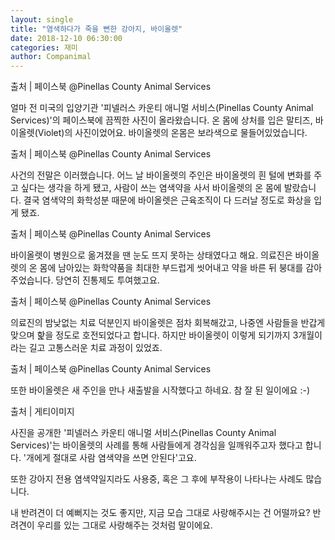 ```yaml
---
layout: single
title: "염색하다가 죽을 뻔한 강아지, 바이올렛"
date: 2018-12-10 06:30:00
categories: 재미
author: Companimal
---
```


출처 | 페이스북 @Pinellas County Animal Services

얼마 전 미국의 입양기관 '피넬러스 카운티 애니멀 서비스(Pinellas County Animal Services)'의 페이스북에 끔찍한 사진이 올라왔습니다. 온 몸에 상처를 입은 말티즈, 바이올렛(Violet)의 사진이었어요. 바이올렛의 온몸은 보라색으로 물들어있었습니다.

출처 | 페이스북 @Pinellas County Animal Services

사건의 전말은 이러했습니다. 어느 날 바이올렛의 주인은 바이올렛의 흰 털에 변화를 주고 싶다는 생각을 하게 됐고, 사람이 쓰는 염색약을 사서 바이올렛의 온 몸에 발랐습니다. 결국 염색약의 화학성분 때문에 바이올렛은 근육조직이 다 드러날 정도로 화상을 입게 됐죠.

출처 | 페이스북 @Pinellas County Animal Services

바이올렛이 병원으로 옮겨졌을 땐 눈도 뜨지 못하는 상태였다고 해요. 의료진은 바이올렛의 온 몸에 남아있는 화학약품을 최대한 부드럽게 씻어내고 약을 바른 뒤 붕대를 감아주었습니다. 당연히 진통제도 투여했고요.

출처 | 페이스북 @Pinellas County Animal Services

의료진의 밤낮없는 치료 덕분인지 바이올렛은 점차 회복해갔고, 나중엔 사람들을 반갑게 맞으며 핥을 정도로 호전되었다고 합니다. 하지만 바이올렛이 이렇게 되기까지 3개월이라는 길고 고통스러운 치료 과정이 있었죠.

출처 | 페이스북 @Pinellas County Animal Services

또한 바이올렛은 새 주인을 만나 새출발을 시작했다고 하네요. 참 잘 된 일이에요 :-)

출처 | 게티이미지

사진을 공개한 '피넬러스 카운티 애니멀 서비스(Pinellas County Animal Services)'는 바이올렛의 사례를 통해 사람들에게 경각심을 일깨워주고자 했다고 합니다. '개에게 절대로 사람 염색약을 쓰면 안된다'고요.

또한 강아지 전용 염색약일지라도 사용중, 혹은 그 후에 부작용이 나타나는 사례도 많습니다.

내 반려견이 더 예뻐지는 것도 좋지만, 지금 모습 그대로 사랑해주시는 건 어떨까요? 반려견이 우리를 있는 그대로 사랑해주는 것처럼 말이에요.
